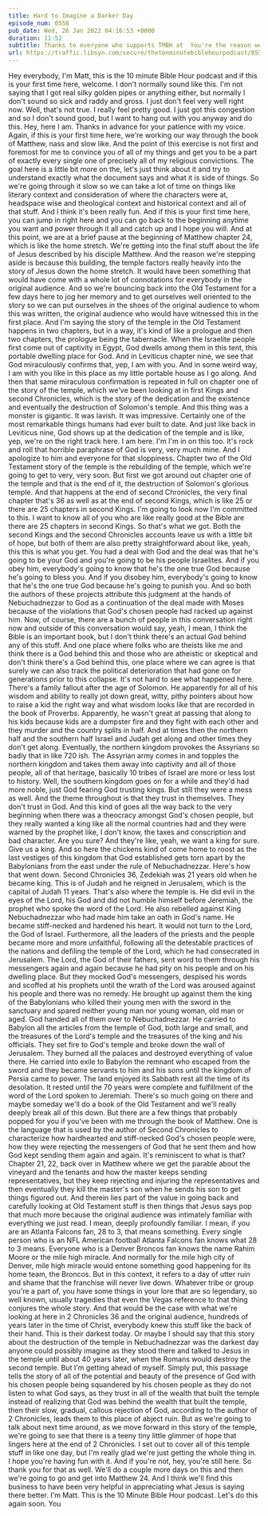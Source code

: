 ```yaml
---
title: Hard to Imagine a Darker Day
episode_num: 0558
pub_date: Wed, 26 Jan 2022 04:16:53 +0000
duration: 11:52
subtitle: Thanks to everyone who supports TMBH at  You're the reason we can all do this together!  Music written and performed by .
url: https://traffic.libsyn.com/secure/thetenminutebiblehourpodcast/0558_-_Hard_to_Imagine_a_Darker_Day.mp3
---
```


 Hey everybody, I'm Matt, this is the 10 minute Bible Hour podcast and if this is your first time here, welcome. I don't normally sound like this. I'm not saying that I got real silky golden pipes or anything either, but normally I don't sound so sick and raddy and gross. I just don't feel very well right now. Well, that's not true. I really feel pretty good. I just got this congestion and so I don't sound good, but I want to hang out with you anyway and do this. Hey, here I am. Thanks in advance for your patience with my voice. Again, if this is your first time here, we're working our way through the book of Matthew, nass and slow like. And the point of this exercise is not first and foremost for me to convince you of all of my things and get you to be a part of exactly every single one of precisely all of my religious convictions. The goal here is a little bit more on the, let's just think about it and try to understand exactly what the document says and what it is side of things. So we're going through it slow so we can take a lot of time on things like literary context and consideration of where the characters were at, headspace wise and theological context and historical context and all of that stuff. And I think it's been really fun. And if this is your first time here, you can jump in right here and you can go back to the beginning anytime you want and power through it all and catch up and I hope you will. And at this point, we are at a brief pause at the beginning of Matthew chapter 24, which is like the home stretch. We're getting into the final stuff about the life of Jesus described by his disciple Matthew. And the reason we're stepping aside is because this building, the temple factors really heavily into the story of Jesus down the home stretch. It would have been something that would have come with a whole lot of connotations for everybody in the original audience. And so we're bouncing back into the Old Testament for a few days here to jog her memory and to get ourselves well oriented to the story so we can put ourselves in the shoes of the original audience to whom this was written, the original audience who would have witnessed this in the first place. And I'm saying the story of the temple in the Old Testament happens in two chapters, but in a way, it's kind of like a prologue and then two chapters, the prologue being the tabernacle. When the Israelite people first come out of captivity in Egypt, God dwells among them in this tent, this portable dwelling place for God. And in Leviticus chapter nine, we see that God miraculously confirms that, yep, I am with you. And in some weird way, I am with you like in this place as my little portable house as I go along. And then that same miraculous confirmation is repeated in full on chapter one of the story of the temple, which we've been looking at in first Kings and second Chronicles, which is the story of the dedication and the existence and eventually the destruction of Solomon's temple. And this thing was a monster is gigantic. It was lavish. It was impressive. Certainly one of the most remarkable things humans had ever built to date. And just like back in Leviticus nine, God shows up at the dedication of the temple and is like, yep, we're on the right track here. I am here. I'm I'm in on this too. It's rock and roll that horrible paraphrase of God is very, very much mine. And I apologize to him and everyone for that sloppiness. Chapter two of the Old Testament story of the temple is the rebuilding of the temple, which we're going to get to very, very soon. But first we got around out chapter one of the temple and that is the end of it, the destruction of Solomon's glorious temple. And that happens at the end of second Chronicles, the very final chapter that's 36 as well as at the end of second Kings, which is like 25 or there are 25 chapters in second Kings. I'm going to look now I'm committed to this. I want to know all of you who are like really good at the Bible are there are 25 chapters in second Kings. So that's what we got. Both the second Kings and the second Chronicles accounts leave us with a little bit of hope, but both of them are also pretty straightforward about like, yeah, this this is what you get. You had a deal with God and the deal was that he's going to be your God and you're going to be his people Israelites. And if you obey him, everybody's going to know that he's the one true God because he's going to bless you. And if you disobey him, everybody's going to know that he's the one true God because he's going to punish you. And so both the authors of these projects attribute this judgment at the hands of Nebuchadnezzar to God as a continuation of the deal made with Moses because of the violations that God's chosen people had racked up against him. Now, of course, there are a bunch of people in this conversation right now and outside of this conversation would say, yeah, I mean, I think the Bible is an important book, but I don't think there's an actual God behind any of this stuff. And one place where folks who are theists like me and think there is a God behind this and those who are atheistic or skeptical and don't think there's a God behind this, one place where we can agree is that surely we can also track the political deterioration that had gone on for generations prior to this collapse. It's not hard to see what happened here. There's a family fallout after the age of Solomon. He apparently for all of his wisdom and ability to really jot down great, witty, pithy pointers about how to raise a kid the right way and what wisdom looks like that are recorded in the book of Proverbs. Apparently, he wasn't great at passing that along to his kids because kids are a dumpster fire and they fight with each other and they murder and the country splits in half. And at times then the northern half and the southern half Israel and Judah get along and other times they don't get along. Eventually, the northern kingdom provokes the Assyrians so badly that in like 720 ish. The Assyrian army comes in and topples the northern kingdom and takes them away into captivity and all of those people, all of that heritage, basically 10 tribes of Israel are more or less lost to history. Well, the southern kingdom goes on for a while and they'd had more noble, just God fearing God trusting kings. But still they were a mess as well. And the theme throughout is that they trust in themselves. They don't trust in God. And this kind of goes all the way back to the very beginning when there was a theocracy amongst God's chosen people, but they really wanted a king like all the normal countries had and they were warned by the prophet like, I don't know, the taxes and conscription and bad character. Are you sure? And they're like, yeah, we want a king for sure. Give us a king. And so here the chickens kind of come home to roost as the last vestiges of this kingdom that God established gets torn apart by the Babylonians from the east under the rule of Nebuchadnezzar. Here's how that went down. Second Chronicles 36, Zedekiah was 21 years old when he became king. This is of Judah and he reigned in Jerusalem, which is the capital of Judah 11 years. That's also where the temple is. He did evil in the eyes of the Lord, his God and did not humble himself before Jeremiah, the prophet who spoke the word of the Lord. He also rebelled against King Nebuchadnezzar who had made him take an oath in God's name. He became stiff-necked and hardened his heart. It would not turn to the Lord, the God of Israel. Furthermore, all the leaders of the priests and the people became more and more unfaithful, following all the detestable practices of the nations and defiling the temple of the Lord, which he had consecrated in Jerusalem. The Lord, the God of their fathers, sent word to them through his messengers again and again because he had pity on his people and on his dwelling place. But they mocked God's messengers, despised his words and scoffed at his prophets until the wrath of the Lord was aroused against his people and there was no remedy. He brought up against them the king of the Babylonians who killed their young men with the sword in the sanctuary and spared neither young man nor young woman, old man or aged. God handed all of them over to Nebuchadnezzar. He carried to Babylon all the articles from the temple of God, both large and small, and the treasures of the Lord's temple and the treasures of the king and his officials. They set fire to God's temple and broke down the wall of Jerusalem. They burned all the palaces and destroyed everything of value there. He carried into exile to Babylon the remnant who escaped from the sword and they became servants to him and his sons until the kingdom of Persia came to power. The land enjoyed its Sabbath rest all the time of its desolation. It rested until the 70 years were complete and fulfillment of the word of the Lord spoken to Jeremiah. There's so much going on there and maybe someday we'll do a book of the Old Testament and we'll really deeply break all of this down. But there are a few things that probably popped for you if you've been with me through the book of Matthew. One is the language that is used by the author of Second Chronicles to characterize how hardhearted and stiff-necked God's chosen people were, how they were rejecting the messengers of God that he sent them and how God kept sending them again and again. It's reminiscent to what is that? Chapter 21, 22, back over in Matthew where we get the parable about the vineyard and the tenants and how the master keeps sending representatives, but they keep rejecting and injuring the representatives and then eventually they kill the master's son when he sends his son to get things figured out. And therein lies part of the value in going back and carefully looking at Old Testament stuff is then things that Jesus says pop that much more because the original audience was intimately familiar with everything we just read. I mean, deeply profoundly familiar. I mean, if you are an Atlanta Falcons fan, 28 to 3, that means something. Every single person who is an NFL American football Atlanta Falcons fan knows what 28 to 3 means. Everyone who is a Denver Broncos fan knows the name Rahim Moore or the mile high miracle. And normally for the mile high city of Denver, mile high miracle would entone something good happening for its home team, the Broncos. But in this context, it refers to a day of utter ruin and shame that the franchise will never live down. Whatever tribe or group you're a part of, you have some things in your lore that are so legendary, so well known, usually tragedies that even the Vegas reference to that thing conjures the whole story. And that would be the case with what we're looking at here in 2 Chronicles 36 and the original audience, hundreds of years later in the time of Christ, everybody knew this stuff like the back of their hand. This is their darkest today. Or maybe I should say that this story about the destruction of the temple in Nebuchadnezzar was the darkest day anyone could possibly imagine as they stood there and talked to Jesus in the temple until about 40 years later, when the Romans would destroy the second temple. But I'm getting ahead of myself. Simply put, this passage tells the story of all of the potential and beauty of the presence of God with his chosen people being squandered by his chosen people as they do not listen to what God says, as they trust in all of the wealth that built the temple instead of realizing that God was behind the wealth that built the temple, then their slow, gradual, callous rejection of God, according to the author of 2 Chronicles, leads them to this place of abject ruin. But as we're going to talk about next time around, as we move forward in this story of the temple, we're going to see that there is a teeny tiny little glimmer of hope that lingers here at the end of 2 Chronicles. I set out to cover all of this temple stuff in like one day, but I'm really glad we're just getting the whole thing in. I hope you're having fun with it. And if you're not, hey, you're still here. So thank you for that as well. We'll do a couple more days on this and then we're going to go and get into Matthew 24. And I think we'll find this business to have been very helpful in appreciating what Jesus is saying there better. I'm Matt. This is the 10 Minute Bible Hour podcast. Let's do this again soon. You